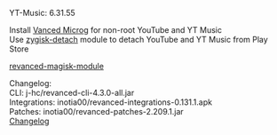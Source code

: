 YT-Music: 6.31.55  

Install [Vanced Microg](https://github.com/TeamVanced/VancedMicroG/releases) for non-root YouTube and YT Music  
Use [zygisk-detach](https://github.com/j-hc/zygisk-detach) module to detach YouTube and YT Music from Play Store  

[revanced-magisk-module](https://github.com/j-hc/revanced-magisk-module)  

Changelog:  
CLI: j-hc/revanced-cli-4.3.0-all.jar  
Integrations: inotia00/revanced-integrations-0.131.1.apk  
Patches: inotia00/revanced-patches-2.209.1.jar  
[Changelog](https://github.com/inotia00/revanced-patches/releases/tag/v2.209.1)  
